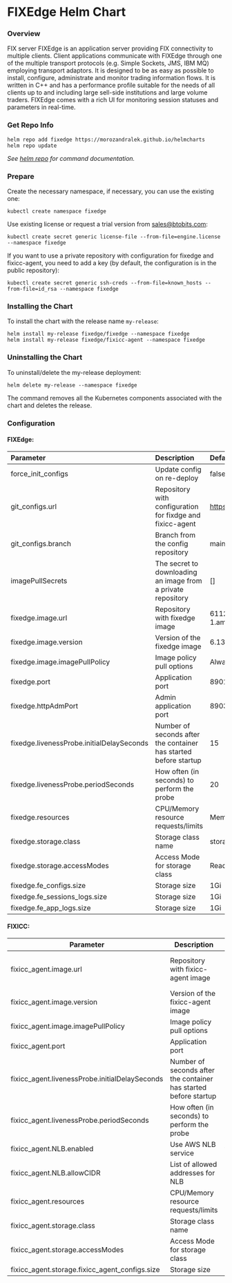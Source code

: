 # FIXEdge Helm Chart

### Overview
FIX server FIXEdge is an application server providing FIX connectivity to multiple clients. Client applications communicate with FIXEdge through one of the multiple transport protocols (e.g. Simple Sockets, JMS, IBM MQ) employing transport adaptors. It is designed to be as easy as possible to install, configure, administrate and monitor trading information flows. It is written in C++ and has a performance profile suitable for the needs of all clients up to and including large sell-side institutions and large volume traders. FIXEdge comes with a rich UI for monitoring session statuses and parameters in real-time.

### Get Repo Info

    helm repo add fixedge https://morozandralek.github.io/helmcharts
    helm repo update

*See [helm repo](https://helm.sh/docs/helm/helm_repo/) for command documentation.*

### Prepare
Create the necessary namespace, if necessary, you can use the existing one:

    kubectl create namespace fixedge

Use existing license or request a trial version from sales@btobits.com:

    kubectl create secret generic license-file --from-file=engine.license --namespace fixedge

If you want to use a private repository with configuration for fixedge and fixicc-agent, you need to add a key (by default, the configuration is in the public repository):

    kubectl create secret generic ssh-creds --from-file=known_hosts --from-file=id_rsa --namespace fixedge

### Installing the Chart
To install the chart with the release name `my-release`:
    
    helm install my-release fixedge/fixedge --namespace fixedge
    helm install my-release fixedge/fixicc-agent --namespace fixedge

### Uninstalling the Chart
To uninstall/delete the my-release deployment:

    helm delete my-release --namespace fixedge

The command removes all the Kubernetes components associated with the chart and deletes the release.

### Configuration

#### FIXEdge:

| Parameter |  Description | Default |
| :-------- | :----------- | :------ |
| force_init_configs | Update config on re-deploy | false |
| git_configs.url | Repository with configuration for fixdge and fixicc-agent | https://github.com/morozandralek/helmcharts.git |
| git_configs.branch | Branch from the config repository | main |
| imagePullSecrets | The secret to downloading an image from a private repository | [] |
| fixedge.image.url | Repository with fixedge image | 611262376458.dkr.ecr.eu-central-1.amazonaws.com/fixedge |
| fixedge.image.version | Version of the fixedge image | 6.13.1-518 |
| fixedge.image.imagePullPolicy | Image policy pull options | Always |
| fixedge.port | Application port | 8901 |
| fixedge.httpAdmPort | Admin application port  | 8903 |
| fixedge.livenessProbe.initialDelaySeconds | Number of seconds after the container has started before startup | 15 |
| fixedge.livenessProbe.periodSeconds | How often (in seconds) to perform the probe | 20 |
| fixedge.resources | CPU/Memory resource requests/limits | Memory: 500Mi, CPU: 500m |
| fixedge.storage.class | Storage class name | storage-fe |
| fixedge.storage.accessModes | Access Mode for storage class | ReadWriteOnce |
| fixedge.fe_configs.size | Storage size | 1Gi |
| fixedge.fe_sessions_logs.size | Storage size | 1Gi |
| fixedge.fe_app_logs.size| Storage size | 1Gi |

#### FIXICC:

| Parameter                  |  Description               | Default                    |
| -------------------------- | -------------------------- | -------------------------- |
| fixicc_agent.image.url | Repository with fixicc-agent image | 611262376458.dkr.ecr.eu-central-1.amazonaws.com/fixicc-agent |
| fixicc_agent.image.version | Version of the fixicc-agent image | 6.13.1-518 |
| fixicc_agent.image.imagePullPolicy | Image policy pull options | Always |
| fixicc_agent.port | Application port | 8005 |
| fixicc_agent.livenessProbe.initialDelaySeconds | Number of seconds after the container has started before startup | 15 |
| fixicc_agent.livenessProbe.periodSeconds | How often (in seconds) to perform the probe | 20 |
| fixicc_agent.NLB.enabled | Use AWS NLB service | false |
| fixicc_agent.NLB.allowCIDR | List of allowed addresses for NLB | [] |
| fixicc_agent.resources | CPU/Memory resource requests/limits | Memory: 200Mi, CPU: 200m |
| fixicc_agent.storage.class | Storage class name | storage-fixicc-agent |
| fixicc_agent.storage.accessModes | Access Mode for storage class | ReadWriteOnce |
| fixicc_agent.storage.fixicc_agent_configs.size | Storage size | 1Gi |